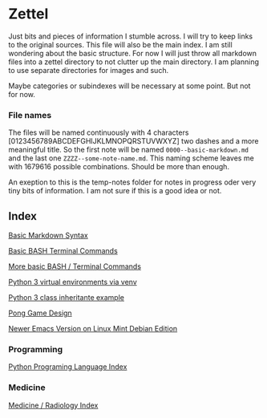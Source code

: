 # Zettel

Just bits and pieces of information I stumble across. I will try to keep links to the original sources. This file will also be the main index. I am still wondering about the basic structure. For now I will just throw all markdown files into a zettel directory to not clutter up the main directory. I am planning to use separate directories for images and such. 

Maybe categories or subindexes will be necessary at some point. But not for now. 

### File names
The files will be named continuously with 4 characters [0123456789ABCDEFGHIJKLMNOPQRSTUVWXYZ] two dashes and a more meaningful title. So the first note will be named `0000--basic-markdown.md` and the last one `ZZZZ--some-note-name.md`. This naming scheme leaves me with 1679616 possible combinations. Should be more than enough. 

An exeption to this is the temp-notes folder for notes in progress oder very tiny bits of information. I am not sure if this is a good idea or not.


## Index

[Basic Markdown Syntax](./zettel/0000--basic-markdown.md)

[Basic BASH Terminal Commands](./zettel/0001--basic-bash-terminal-commands.md)

[More basic BASH / Terminal Commands](./zettel/0002--more-basic-bash-terminal-commands-tlcl-2nd-ed.md)

[Python 3 virtual environments via venv](./zettel/0003--python-virtual-environment.md)

[Python 3 class inheritante example](./zettel/0004--python-class-inheritance.md)

[Pong Game Design](./zettel/0005--pong-game-design.md)

[Newer Emacs Version on Linux Mint Debian Edition](./zettel/0006--newer-emacs-on-lmde.md)

### Programming

[Python Programing Language Index](./zettel/000E--python-lang-index.md)

### Medicine

[Medicine / Radiology Index](./zettel/0009--medicine-radiology-index.md)

